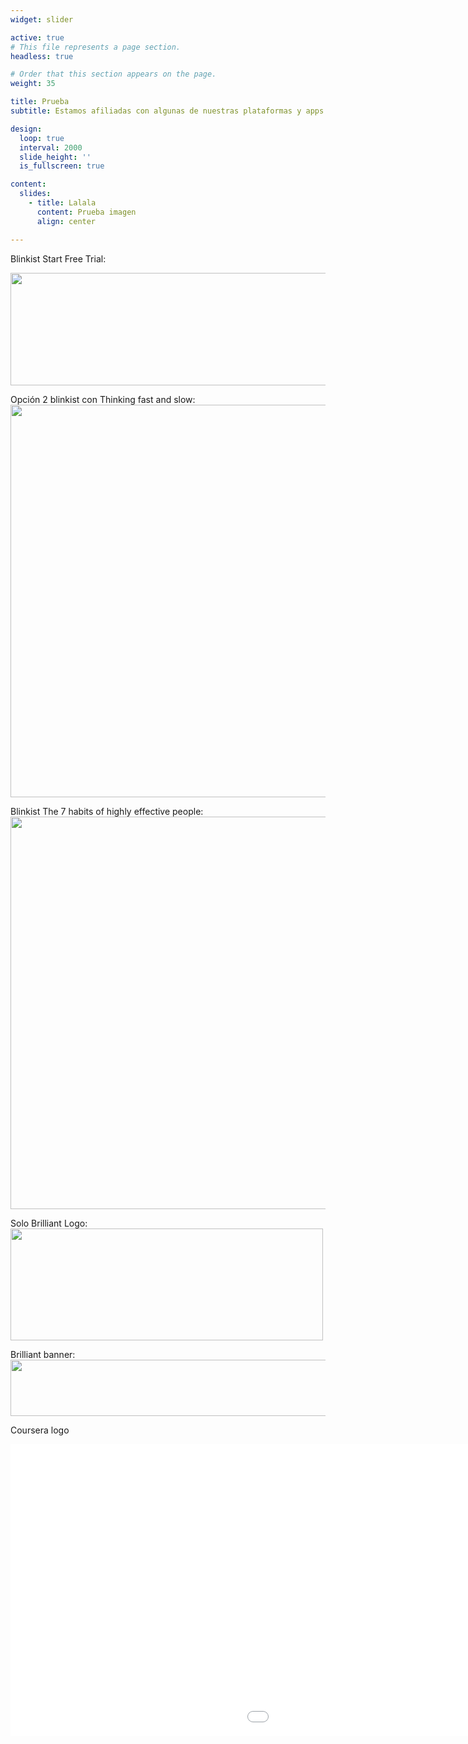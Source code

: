 ```yaml
---
widget: slider

active: true
# This file represents a page section.
headless: true

# Order that this section appears on the page.
weight: 35

title: Prueba
subtitle: Estamos afiliadas con algunas de nuestras plataformas y apps de educacion continua favoritas. Usando estos enlaces también apoyas a EpiSTEMas

design:
  loop: true
  interval: 2000
  slide_height: ''
  is_fullscreen: true

content:
  slides:
    - title: Lalala
      content: Prueba imagen
      align: center

---
```



Blinkist Start Free Trial:

<a href="https://blinkist.o6eiov.net/c/2994553/722209/10732?subId1=epiSTEMas&u=http%3A%2F%2Fwww.blinkist.com%3Firclickid%3D%7Bclickid%7D%26utm_medium%3Dpaid%26utm_campaign%3D%7Birpid%7D%26utm_source%3DImpact%26utm_term%3D%7Biradname%7D%26utm_content%3D%7Bircid%7D" target="_top" id="722209"><img src="//a.impactradius-go.com/display-ad/10732-722209" border="0" alt="" width="1456" height="180"/></a><img height="0" width="0" src="https://imp.pxf.io/i/2994553/722209/10732?subId1=epiSTEMas" style="position:absolute;visibility:hidden;" border="0" />


Opción 2 blinkist con Thinking fast and slow:
<a href="https://blinkist.o6eiov.net/c/2994553/856525/10732?subId1=epiSTEMas&u=http%3A%2F%2Fwww.blinkist.com%2Fen%2Fbooks%2Fthe-7-habits-of-highly-effective-people" target="_top" id="856525"><img src="//a.impactradius-go.com/display-ad/10732-856525" border="0" alt="" width="1200" height="628"/></a><img height="0" width="0" src="https://imp.pxf.io/i/2994553/856525/10732?subId1=epiSTEMas" style="position:absolute;visibility:hidden;" border="0" />

Blinkist The 7 habits of highly effective people:
<a href="https://blinkist.o6eiov.net/c/2994553/869135/10732?subId1=epiSTEMas&u=http%3A%2F%2Fwww.blinkist.com%2Fen%2Fbooks%2Fthe-7-habits-of-highly-effective-people" target="_top" id="869135"><img src="//a.impactradius-go.com/display-ad/10732-869135" border="0" alt="" width="1200" height="628"/></a><img height="0" width="0" src="https://imp.pxf.io/i/2994553/869135/10732?subId1=epiSTEMas" style="position:absolute;visibility:hidden;" border="0" />



Solo Brilliant Logo:
<a href="https://brilliant.sjv.io/c/2994553/987060/12858?subId1=EpiSTEMas&u=http%3A%2F%2Fbrilliant.org%2Fimpactnetwork%2F%3Firclickid%3D%7Bclickid%7D%26utm_medium%3Daffiliates%26utm_campaign%3D%7Birpid%7D%26utm_source%3D%7Bmp_value1%7D%26utm_content%3D%7Btimestamp%7D_%7Biradtype%7D_%7Biradname%7D%26utm_term%3D%7Bmp_value2%7D" target="_top" id="987060"><img src="//a.impactradius-go.com/display-ad/12858-987060" border="0" alt="" width="500" height="179"/></a><img height="0" width="0" src="https://imp.pxf.io/i/2994553/987060/12858?subId1=EpiSTEMas" style="position:absolute;visibility:hidden;" border="0" />


Brilliant banner:
<a href="https://brilliant.sjv.io/c/2994553/1003378/12858?subId1=epiSTEMas&u=http%3A%2F%2Fbrilliant.org%2Fimpactnetwork%2F%3Firclickid%3D%7Bclickid%7D%26utm_medium%3Daffiliates%26utm_campaign%3D%7Birpid%7D%26utm_source%3D%7Bmp_value1%7D%26utm_content%3D%7Btimestamp%7D_%7Biradtype%7D_%7Biradname%7D%26utm_term%3D%7Bmp_value2%7D" target="_top" id="1003378"><img src="//a.impactradius-go.com/display-ad/12858-1003378" border="0" alt="" width="728" height="90"/></a><img height="0" width="0" src="https://imp.pxf.io/i/2994553/1003378/12858?subId1=epiSTEMas" style="position:absolute;visibility:hidden;" border="0" />


Coursera logo
<iframe id="iframe_862" src="//a.impactradius-go.com/gen-ad-code/2994553/1213621/14726/?subId1=EpiSTEMas&u=http%3A%2F%2Fwww.coursera.org%3Firclickid%3D%7Bclickid%7D%26utm_medium%3Dpartners%26utm_source%3Dimpact%26utm_campaign%3D%7Birpid%7D%26utm_content%3Db2c" width="1446" height="467" scrolling="no" frameborder="0" marginheight="0" marginwidth="0"></iframe>


